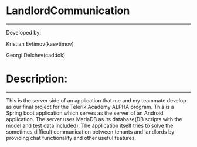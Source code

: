 # LandlordCommunication
-----
Developed by:

Kristian Evtimov(kaevtimov)

Georgi Delchev(caddok)

# Description:
-----
This is the server side of an application that me and my teammate develop as our final project for the Telerik Academy ALPHA 
program. This is a Spring boot application which serves as the server of an Android application. The server uses MariaDB as its
database(DB scripts with the model and test data included). The application itself tries to solve the sometimes difficult communication
between tenants and landlords by providing chat functionality and other useful features.
